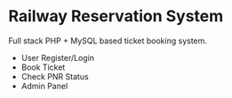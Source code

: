 # Railway Reservation System

Full stack PHP + MySQL based ticket booking system.

- User Register/Login
- Book Ticket
- Check PNR Status
- Admin Panel